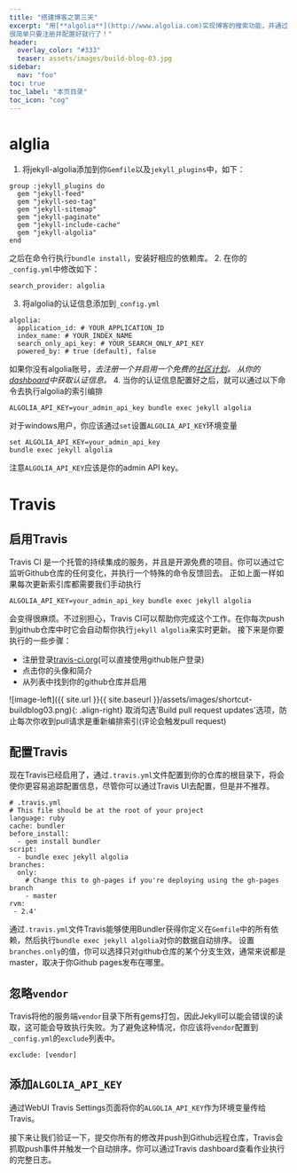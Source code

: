 ```yaml
---
title: "搭建博客之第三天"
excerpt: "用[**algolia**](http://www.algolia.com)实现博客的搜索功能，并通过[**travis-ci**](https://travis-ci.org/)实现自动更新搜索库，
很简单只要注册并配置好就行了！"
header:
  overlay_color: "#333"
  teaser: assets/images/build-blog-03.jpg
sidebar:
  nav: "foo"
toc: true
toc_label: "本页目录"
toc_icon: "cog"
---
```


# alglia
1. 将jekyll-algolia添加到你`Gemfile`以及`jekyll_plugins`中，如下：
```
group :jekyll_plugins do
  gem "jekyll-feed"
  gem "jekyll-seo-tag"
  gem "jekyll-sitemap"
  gem "jekyll-paginate"
  gem "jekyll-include-cache"
  gem "jekyll-algolia"
end
```
之后在命令行执行`bundle install`，安装好相应的依赖库。
2. 在你的`_config.yml`中修改如下：
```
search_provider: algolia
```
3. 将algolia的认证信息添加到`_config.yml`
```
algolia:
  application_id: # YOUR_APPLICATION_ID
  index_name: # YOUR_INDEX_NAME
  search_only_api_key: # YOUR_SEARCH_ONLY_API_KEY
  powered_by: # true (default), false
```
如果你没有algolia账号，*去注册一个并启用一个免费的[社区计划](https://www.algolia.com/users/sign_up/hacker)。
从你的[dashboard](https://www.algolia.com/licensing)中获取认证信息。*
4. 当你的认证信息配置好之后，就可以通过以下命令去执行algolia的索引编排
```
ALGOLIA_API_KEY=your_admin_api_key bundle exec jekyll algolia
```
对于windows用户，你应该通过`set`设置`ALGOLIA_API_KEY`环境变量
```
set ALGOLIA_API_KEY=your_admin_api_key
bundle exec jekyll algolia
```
注意`ALGOLIA_API_KEY`应该是你的admin API key。

# Travis
## 启用Travis 
Travis CI 是一个托管的持续集成的服务，并且是开源免费的项目。你可以通过它监听Github仓库的任何变化，并执行一个特殊的命令反馈回去。
正如上面一样如果每次更新索引库都需要我们手动执行
```
ALGOLIA_API_KEY=your_admin_api_key bundle exec jekyll algolia
```
会变得很麻烦。不过别担心，Travis CI可以帮助你完成这个工作。在你每次push到github仓库中时它会自动帮你执行`jekyll algolia`来实时更新。
接下来是你要执行的一些步骤：
 - 注册登录[travis-ci.org](https://travis-ci.org/)(可以直接使用github账户登录)
 - 点击你的头像和简介
 - 从列表中找到你的github仓库并启用 


![image-left]({{ site.url }}{{ site.baseurl }}/assets/images/shortcut-buildblog03.png){: .align-right}
取消勾选'Build pull request updates'选项，防止每次你收到pull请求是重新编排索引(评论会触发pull request)

## 配置Travis
现在Travis已经启用了，通过`.travis.yml`文件配置到你的仓库的根目录下，将会使你更容易追踪配置信息，尽管你可以通过Travis UI去配置，但是并不推荐。

```
# .travis.yml
# This file should be at the root of your project
language: ruby
cache: bundler
before_install:
  - gem install bundler
script:
  - bundle exec jekyll algolia
branches:
  only:
    # Change this to gh-pages if you're deploying using the gh-pages branch
    - master
rvm:
 - 2.4'

```
通过`.travis.yml`文件Travis能够使用Bundler获得你定义在`Gemfile`中的所有依赖，然后执行`bundle exec jekyll algolia`对你的数据自动排序。
设置`branches.only`的值，你可以选择只对github仓库的某个分支生效，通常来说都是master，取决于你Github pages发布在哪里。
 
## 忽略`vendor`
Travis将他的服务端`vendor`目录下所有gems打包，因此Jekyll可以能会错误的读取，这可能会导致执行失败。为了避免这种情况，你应该将`vendor`配置到`_config.yml`的`exclude`列表中。
```
exclude: [vendor]
```
## 添加`ALGOLIA_API_KEY`
通过WebUI Travis Settings页面将你的`ALGOLIA_API_KEY`作为环境变量传给Travis。


接下来让我们验证一下，提交你所有的修改并push到Github远程仓库，Travis会抓取push事件并触发一个自动排序。你可以通过Travis dashboard查看作业执行的完整日志。


